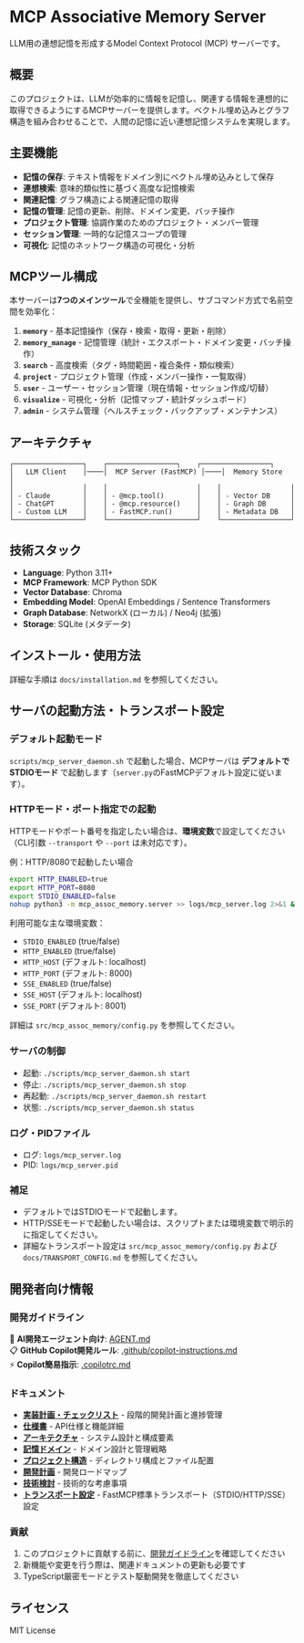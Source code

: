 # MCP Associative Memory Server

LLM用の連想記憶を形成するModel Context Protocol (MCP) サーバーです。

## 概要

このプロジェクトは、LLMが効率的に情報を記憶し、関連する情報を連想的に取得できるようにするMCPサーバーを提供します。ベクトル埋め込みとグラフ構造を組み合わせることで、人間の記憶に近い連想記憶システムを実現します。

## 主要機能

- **記憶の保存**: テキスト情報をドメイン別にベクトル埋め込みとして保存
- **連想検索**: 意味的類似性に基づく高度な記憶検索
- **関連記憶**: グラフ構造による関連記憶の取得
- **記憶の管理**: 記憶の更新、削除、ドメイン変更、バッチ操作
- **プロジェクト管理**: 協調作業のためのプロジェクト・メンバー管理
- **セッション管理**: 一時的な記憶スコープの管理
- **可視化**: 記憶のネットワーク構造の可視化・分析

## MCPツール構成

本サーバーは**7つのメインツール**で全機能を提供し、サブコマンド方式で名前空間を効率化：

1. **`memory`** - 基本記憶操作（保存・検索・取得・更新・削除）
2. **`memory_manage`** - 記憶管理（統計・エクスポート・ドメイン変更・バッチ操作）
3. **`search`** - 高度検索（タグ・時間範囲・複合条件・類似検索）
4. **`project`** - プロジェクト管理（作成・メンバー操作・一覧取得）
5. **`user`** - ユーザー・セッション管理（現在情報・セッション作成/切替）
6. **`visualize`** - 可視化・分析（記憶マップ・統計ダッシュボード）
7. **`admin`** - システム管理（ヘルスチェック・バックアップ・メンテナンス）

## アーキテクチャ

```
┌─────────────────┐    ┌─────────────────┐    ┌─────────────────┐
│   LLM Client    │────│  MCP Server (FastMCP) │────│  Memory Store   │
│                 │    │                      │    │                 │
│ - Claude        │    │ - @mcp.tool()        │    │ - Vector DB     │
│ - ChatGPT       │    │ - @mcp.resource()    │    │ - Graph DB      │
│ - Custom LLM    │    │ - FastMCP.run()      │    │ - Metadata DB   │
└─────────────────┘    └──────────────────────┘    └─────────────────┘
```

## 技術スタック

- **Language**: Python 3.11+
- **MCP Framework**: MCP Python SDK
- **Vector Database**: Chroma
- **Embedding Model**: OpenAI Embeddings / Sentence Transformers
- **Graph Database**: NetworkX (ローカル) / Neo4j (拡張)
- **Storage**: SQLite (メタデータ)

## インストール・使用方法

詳細な手順は `docs/installation.md` を参照してください。

## サーバの起動方法・トランスポート設定

### デフォルト起動モード

`scripts/mcp_server_daemon.sh` で起動した場合、MCPサーバは **デフォルトでSTDIOモード** で起動します（`server.py`のFastMCPデフォルト設定に従います）。


### HTTPモード・ポート指定での起動

HTTPモードやポート番号を指定したい場合は、**環境変数**で設定してください（CLI引数 `--transport` や `--port` は未対応です）。

例：HTTP/8080で起動したい場合

```bash
export HTTP_ENABLED=true
export HTTP_PORT=8080
export STDIO_ENABLED=false
nohup python3 -m mcp_assoc_memory.server >> logs/mcp_server.log 2>&1 &
```

利用可能な主な環境変数：

- `STDIO_ENABLED` (true/false)
- `HTTP_ENABLED` (true/false)
- `HTTP_HOST` (デフォルト: localhost)
- `HTTP_PORT` (デフォルト: 8000)
- `SSE_ENABLED` (true/false)
- `SSE_HOST` (デフォルト: localhost)
- `SSE_PORT` (デフォルト: 8001)

詳細は `src/mcp_assoc_memory/config.py` を参照してください。

### サーバの制御

- 起動:   `./scripts/mcp_server_daemon.sh start`
- 停止:   `./scripts/mcp_server_daemon.sh stop`
- 再起動: `./scripts/mcp_server_daemon.sh restart`
- 状態:   `./scripts/mcp_server_daemon.sh status`

### ログ・PIDファイル

- ログ: `logs/mcp_server.log`
- PID:  `logs/mcp_server.pid`

### 補足

- デフォルトではSTDIOモードで起動します。
- HTTP/SSEモードで起動したい場合は、スクリプトまたは環境変数で明示的に指定してください。
- 詳細なトランスポート設定は `src/mcp_assoc_memory/config.py` および `docs/TRANSPORT_CONFIG.md` を参照してください。

## 開発者向け情報

### 開発ガイドライン

🤖 **AI開発エージェント向け**: [AGENT.md](AGENT.md)  
📋 **GitHub Copilot開発ルール**: [.github/copilot-instructions.md](.github/copilot-instructions.md)  
⚡ **Copilot簡易指示**: [.copilotrc.md](.copilotrc.md)

### ドキュメント

- **[実装計画・チェックリスト](IMPLEMENTATION_PLAN.md)** - 段階的開発計画と進捗管理
- **[仕様書](SPECIFICATION.md)** - API仕様と機能詳細
- **[アーキテクチャ](ARCHITECTURE.md)** - システム設計と構成要素
- **[記憶ドメイン](MEMORY_DOMAINS.md)** - ドメイン設計と管理戦略
- **[プロジェクト構造](PROJECT_STRUCTURE.md)** - ディレクトリ構成とファイル配置
- **[開発計画](DEVELOPMENT_PLAN.md)** - 開発ロードマップ
- **[技術検討](TECHNICAL_CONSIDERATIONS.md)** - 技術的な考慮事項
- **[トランスポート設定](TRANSPORT_CONFIG.md)** - FastMCP標準トランスポート（STDIO/HTTP/SSE）設定

### 貢献

1. このプロジェクトに貢献する前に、[開発ガイドライン](.github/copilot-instructions.md)を確認してください
2. 新機能や変更を行う際は、関連ドキュメントの更新も必要です
3. TypeScript厳密モードとテスト駆動開発を徹底してください

## ライセンス

MIT License
